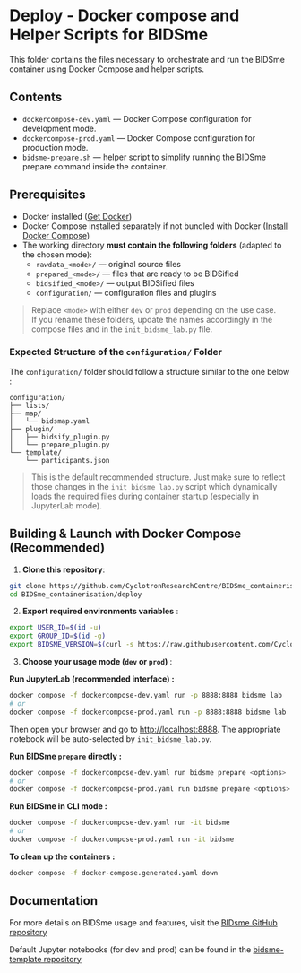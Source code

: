 # Deploy - Docker compose and Helper Scripts for BIDSme

This folder contains the files necessary to orchestrate and run the BIDSme container using Docker Compose and helper scripts.

## Contents

- `dockercompose-dev.yaml` — Docker Compose configuration for development mode.
- `dockercompose-prod.yaml` — Docker Compose configuration for production mode.
- `bidsme-prepare.sh` — helper script to simplify running the BIDSme prepare command inside the container.

## Prerequisites

- Docker installed ([Get Docker](https://docs.docker.com/get-docker/))
- Docker Compose installed separately if not bundled with Docker ([Install Docker Compose](https://docs.docker.com/compose/install/))
- The working directory **must contain the following folders** (adapted to the chosen mode):
  - `rawdata_<mode>/` — original source files
  - `prepared_<mode>/` — files that are ready to be BIDSified
  - `bidsified_<mode>/` — output BIDSified files
  - `configuration/` — configuration files and plugins

> Replace `<mode>` with either `dev` or `prod` depending on the use case.  
> If you rename these folders, update the names accordingly in the compose files and in the `init_bidsme_lab.py` file.

### Expected Structure of the `configuration/` Folder
The `configuration/` folder should follow a structure similar to the one below : 

```pgsql
configuration/
├── lists/
├── map/
│   └── bidsmap.yaml
├── plugin/
│   ├── bidsify_plugin.py
│   └── prepare_plugin.py
└── template/
    └── participants.json
```

> This is the default recommended structure.
> Just make sure to reflect those changes in the `init_bidsme_lab.py` script which dynamically loads the required files during container startup (especially in JupyterLab mode).

## Building & Launch with Docker Compose (Recommended) 
1. **Clone this repository**:

```bash
git clone https://github.com/CyclotronResearchCentre/BIDSme_containerisation.git
cd BIDSme_containerisation/deploy
```

2. **Export required environments variables** :
```bash
export USER_ID=$(id -u)
export GROUP_ID=$(id -g)
export BIDSME_VERSION=$(curl -s https://raw.githubusercontent.com/CyclotronResearchCentre/bidsme/dev/bidsme/version.txt)
```

3. **Choose your usage mode (`dev` or `prod`)** :
   
**Run JupyterLab (recommended interface) :**

```bash
docker compose -f dockercompose-dev.yaml run -p 8888:8888 bidsme lab
# or
docker compose -f dockercompose-prod.yaml run -p 8888:8888 bidsme lab
```
Then open your browser and go to [http://localhost:8888](http://localhost:8888).
The appropriate notebook will be auto-selected by `init_bidsme_lab.py`.

**Run BIDSme `prepare` directly :**

```bash
docker compose -f dockercompose-dev.yaml run bidsme prepare <options>
# or
docker compose -f dockercompose-prod.yaml run bidsme prepare <options>
```
**Run BIDSme in CLI mode :**

```bash
docker compose -f dockercompose-dev.yaml run -it bidsme 
# or
docker compose -f dockercompose-prod.yaml run -it bidsme 
```

**To clean up the containers :**
```bash
docker compose -f docker-compose.generated.yaml down

```
## Documentation 
For more details on BIDSme usage and features, visit the [BIDsme GitHub repository](https://github.com/CyclotronResearchCentre/bidsme)

Default Jupyter notebooks (for dev and prod) can be found in the [bidsme-template repository](https://github.com/CyclotronResearchCentre/bidsme-template/tree/main/notebook)
